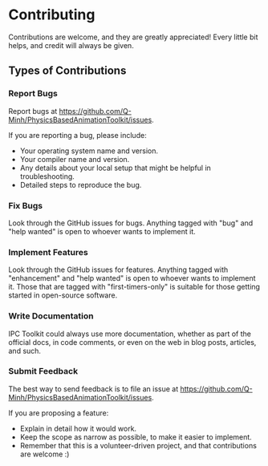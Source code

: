 # Contributing

Contributions are welcome, and they are greatly appreciated! Every
little bit helps, and credit will always be given.

## Types of Contributions

### Report Bugs

Report bugs at <https://github.com/Q-Minh/PhysicsBasedAnimationToolkit/issues>.

If you are reporting a bug, please include:

* Your operating system name and version.
* Your compiler name and version.
* Any details about your local setup that might be helpful in troubleshooting.
* Detailed steps to reproduce the bug.

### Fix Bugs

Look through the GitHub issues for bugs. Anything tagged with "bug"
and "help wanted" is open to whoever wants to implement it.

### Implement Features

Look through the GitHub issues for features. Anything tagged with "enhancement"
and "help wanted" is open to whoever wants to implement it. Those that are
tagged with "first-timers-only" is suitable for those getting started in open-source software.

### Write Documentation

IPC Toolkit could always use more documentation, whether as part of the
official docs, in code comments, or even on the web in blog posts, articles,
and such.

### Submit Feedback

The best way to send feedback is to file an issue at <https://github.com/Q-Minh/PhysicsBasedAnimationToolkit/issues>.

If you are proposing a feature:

* Explain in detail how it would work.
* Keep the scope as narrow as possible, to make it easier to implement.
* Remember that this is a volunteer-driven project, and that contributions
  are welcome :)
